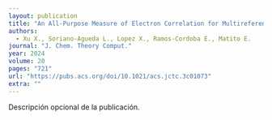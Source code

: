 ```yaml
---
layout: publication
title: "An All-Purpose Measure of Electron Correlation for Multireference Diagnostics"
authors:
  - Xu X., Soriano-Agueda L., Lopez X., Ramos-Cordoba E., Matito E.
journal: "J. Chem. Theory Comput."
year: 2024
volume: 20
pages: "721"
url: "https://pubs.acs.org/doi/10.1021/acs.jctc.3c01073"
extra: ""
---
```


Descripción opcional de la publicación.
